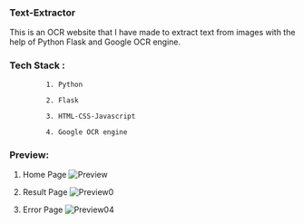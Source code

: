### Text-Extractor

This is an OCR website that I have made to extract text from images with the help of Python Flask and Google OCR engine.

### Tech Stack :

             1. Python
             
             2. Flask
             
             3. HTML-CSS-Javascript
             
             4. Google OCR engine
             
### Preview:

01. Home Page
![Preview](https://user-images.githubusercontent.com/78599887/146637709-fa076b2b-4d77-4170-a6ab-b92a6afb5ac2.jpg)


02. Result Page
![Preview0](https://user-images.githubusercontent.com/78599887/146637946-818576f0-e7a6-474e-9134-e987f8fb7165.jpg)


03. Error Page
![Preview04](https://user-images.githubusercontent.com/78599887/146637951-1e8092f9-387b-47f5-9ddd-5170f73332a3.jpg)



